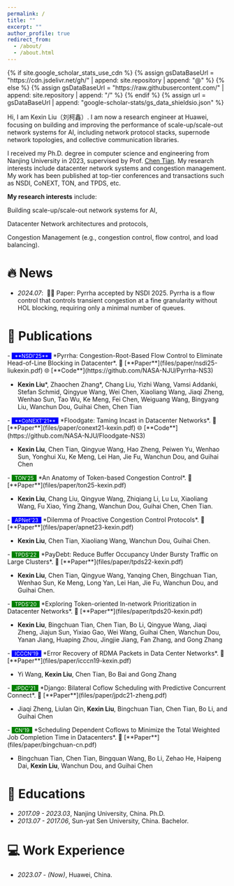 ```yaml
---
permalink: /
title: ""
excerpt: ""
author_profile: true
redirect_from: 
  - /about/
  - /about.html
---
```

<meta name="google-site-verification" content="kEn9BXW059T-AlCn1ZANJJ67H1HEIUYcQtBbbNichAw" />
{% if site.google_scholar_stats_use_cdn %}
{% assign gsDataBaseUrl = "https://cdn.jsdelivr.net/gh/" | append: site.repository | append: "@" %}
{% else %}
{% assign gsDataBaseUrl = "https://raw.githubusercontent.com/" | append: site.repository | append: "/" %}
{% endif %}
{% assign url = gsDataBaseUrl | append: "google-scholar-stats/gs_data_shieldsio.json" %}

<span class='anchor' id='about-me'></span>

Hi, I am Kexin Liu（刘柯鑫）. I am now a research engineer at Huawei, focusing on building and improving the performance of scale-up/scale-out network systems for AI, including network protocol stacks, supernode network topologies, and collective communication libraries. 

I received my Ph.D. degree in computer science and engineering from Nanjing University in 2023, supervised by Prof. <a href='https://cs.nju.edu.cn/tianchen/index.htm'>Chen Tian</a>. My research interests include datacenter network systems and congestion management. My work has been published at top-tier conferences and transactions such as NSDI, CoNEXT, TON, and TPDS, etc.

**My research interests** include:

Building scale-up/scale-out network systems for AI,

Datacenter Network architectures and protocols,

Congestion Management (e.g., congestion control, flow control, and load balancing).

# 🔥 News
- *2024.07*: &nbsp;🎉🎉 Paper: Pyrrha accepted by NSDI 2025. Pyrrha is a flow control that controls transient congestion at a fine granularity without HOL blocking, requiring only a minimal number of queues.

# 📝 Publications 

<div class='paper-box-text' markdown="1">
- <span style="background-color: blue; color: white; font-size: 0.85em;">&nbsp;
  **NSDI'25** &nbsp;</span>
  *Pyrrha: Congestion-Root-Based Flow Control to Eliminate Head-of-Line Blocking in Datacenter*. 📄 [**Paper**](files/paper/nsdi25-liukexin.pdf) 🌐 [**Code**](https://github.com/NASA-NJU/Pyrrha-NS3)

  - **Kexin Liu**\*, Zhaochen Zhang\*, Chang Liu, Yizhi Wang, Vamsi Addanki, Stefan Schmid, Qingyue Wang, Wei Chen, Xiaoliang Wang, Jiaqi Zheng, Wenhao Sun, Tao Wu, Ke Meng, Fei Chen, Weiguang Wang, Bingyang Liu, Wanchun Dou, Guihai Chen, Chen Tian
</div>

<div class='paper-box-text' markdown="1">
- <span style="background-color: blue; color: white; font-size: 0.85em;">&nbsp;
  **CoNEXT'21** &nbsp;</span>
  *Floodgate: Taming Incast in Datacenter Networks*. 📄 [**Paper**](files/paper/conext21-kexin.pdf) 🌐 [**Code**](https://github.com/NASA-NJU/Floodgate-NS3)

  - **Kexin Liu**, Chen Tian, Qingyue Wang, Hao Zheng, Peiwen Yu, Wenhao Sun, Yonghui Xu, Ke Meng, Lei Han, Jie Fu, Wanchun Dou, and Guihai Chen
</div>

<div class='paper-box-text' markdown="1">
- <span style="background-color: green; color: white; font-size: 0.85em;">&nbsp;
  TON'25 &nbsp;</span>
  *An Anatomy of Token-based Congestion Control*. 📄 [**Paper**](files/paper/ton25-kexin.pdf)

  - **Kexin Liu**, Chang Liu, Qingyue Wang, Zhiqiang Li, Lu Lu, Xiaoliang Wang, Fu Xiao, Ying Zhang, Wanchun Dou, Guihai Chen, Chen Tian.
</div>

<div class='paper-box-text' markdown="1">
- <span style="background-color: blue; color: white; font-size: 0.85em;">&nbsp;
  APNet'23 &nbsp;</span>
  *Dilemma of Proactive Congestion Control Protocols*. 📄 [**Paper**](files/paper/apnet23-kexin.pdf) 

  - **Kexin Liu**, Chen Tian, Xiaoliang Wang, Wanchun Dou, Guihai Chen. 
</div>

<div class='paper-box-text' markdown="1">
- <span style="background-color: green; color: white; font-size: 0.85em;">&nbsp;
  TPDS'22 &nbsp;</span>
  *PayDebt: Reduce Buffer Occupancy Under Bursty Traffic on Large Clusters*. 📄 [**Paper**](files/paper/tpds22-kexin.pdf) 

  - **Kexin Liu**, Chen Tian, Qingyue Wang, Yanqing Chen, Bingchuan Tian, Wenhao Sun, Ke Meng, Long Yan, Lei Han, Jie Fu, Wanchun Dou, and Guihai Chen.
</div>

<div class='paper-box-text' markdown="1">
- <span style="background-color: green; color: white; font-size: 0.85em;">&nbsp;
  TPDS'20 &nbsp;</span>
  *Exploring Token-oriented In-network Prioritization in Datacenter Networks*. 📄 [**Paper**](files/paper/tpds20-kexin.pdf) 

  - **Kexin Liu**, Bingchuan Tian, Chen Tian, Bo Li, Qingyue Wang, Jiaqi Zheng, Jiajun Sun, Yixiao Gao, Wei Wang, Guihai Chen, Wanchun Dou, Yanan Jiang, Huaping Zhou, Jingjie Jiang, Fan Zhang, and Gong Zhang
</div>

<div class='paper-box-text' markdown="1">
- <span style="background-color: blue; color: white; font-size: 0.85em;">&nbsp;
  ICCCN'19 &nbsp;</span>
  *Error Recovery of RDMA Packets in Data Center Networks*. 📄 [**Paper**](files/paper/icccn19-kexin.pdf) 

  - Yi Wang, **Kexin Liu**, Chen Tian, Bo Bai and Gong Zhang
</div>

<div class='paper-box-text' markdown="1">
- <span style="background-color: green; color: white; font-size: 0.85em;">&nbsp;
  JPDC'21 &nbsp;</span>
  *Django: Bilateral Coflow Scheduling with Predictive Concurrent Connect*. 📄 [**Paper**](files/paper/jpdc21-zheng.pdf) 

  - Jiaqi Zheng, Liulan Qin, **Kexin Liu**, Bingchuan Tian, Chen Tian, Bo Li, and Guihai Chen
</div>

<div class='paper-box-text' markdown="1">
- <span style="background-color: green; color: white; font-size: 0.85em;">&nbsp;
  CN'19 &nbsp;</span>
  *Scheduling Dependent Coflows to Minimize the Total Weighted Job Completion Time in Datacenters*. 📄 [**Paper**](files/paper/bingchuan-cn.pdf) 

  - Bingchuan Tian, Chen Tian, Bingquan Wang, Bo Li, Zehao He, Haipeng Dai, **Kexin Liu**, Wanchun Dou, and Guihai Chen
</div>

# 📖 Educations
- *2017.09 - 2023.03*, Nanjing University, China. Ph.D. 
- *2013.07 - 2017.06*, Sun-yat Sen University, China. Bachelor.

# 💻 Work Experience
- *2023.07 - (Now)*, Huawei, China.
